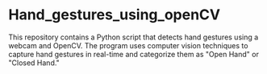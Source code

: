 # Hand_gestures_using_openCV
This repository contains a Python script that detects hand gestures using a webcam and OpenCV. The program uses computer vision techniques to capture hand gestures in real-time and categorize them as "Open Hand" or "Closed Hand."
